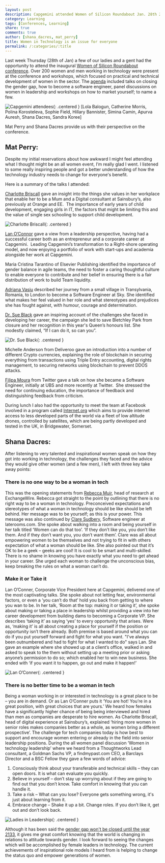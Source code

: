 ```yaml
---
layout: post
description: Capgemini attended Women of Silicon Roundabout Jan. 28th 2016
category: Learning
tags: [Conferences, Learning]
share: true
comments: true
author: [shana_dacres, mat_perry]
title: Women in Technology is an issue for everyone
permalink: /:categories/:title
---
```


Last week Thursday (28th of Jan) a few of our ladies and a gent had the opportunity to attend the inaugural [Women of Silicon Roundabout conference](http://www.women-in-technology.com). Over 200 women and men working in technology were present at the conference and workshops, which focused on practical and technical development of women in the sector. The [agenda](http://media.wix.com/ugd/2a027f_d468744d5240483fbd2fd50ff6448cd9.pdf) included talks on closing the gender gap, how to become a software engineer, panel discussions on women in leadership and workshops on how to market yourself; to name a few.

![Capgemini attendees]({{site.baseurl}}/images/2016-02-05-women-in-tech-conf/wintech_women.png){: .centered }
[Lola Balogun, Catherine Morris, Polina Korosteleva, Sophie Field, Hillary Bannister, Simina Camin, Apurva Auresh, Shana Dacres, Sandra Koree]


Mat Perry and Shana Dacres provide us with their perspective on the conference.

## Mat Perry:

Despite my initial reservations about how awkward I might feel attending what I thought might be an all women event, I’m really glad I went. I listened to some really inspiring people and got a better understanding of how the technology industry needs to change for everyone's benefit.

Here is a summary of the talks I attended:

[Charlotte Briscall](https://twitter.com/CBriscall) gave an insight into the things she values in her workplace that enable her to be a Mum and a Digital consultant at Sainsbury’s, also previously at Orange and EE.  The importance of early years of child development, engaging girls in IT, the factors that might be limiting this and the value of single sex schooling to support child development.

![Charlotte Briscall]({{site.baseurl}}/images/2016-02-05-women-in-tech-conf/wintech_speaker.png){: .centered }

[Lan O’Connor](https://twitter.com/Lanoconnor) gave a view from a leadership perspective, having had a successful career both as an entrepreneur and a corporate career at Capgemini.  Leading Capgemini’s transformation to a Right-shore operating model, and now enjoying a portfolio of work with start-ups and academia alongside her work at Capgemini.

Maria Cristina Tarantino of Elsevier Publishing identified the importance of gender balance in agile teams, the need to foster a caring thoughtful culture to enable everyone to contribute and her belief in ensuring there is a fair distribution of work to build Team liquidity.

[Adriana Vasiu](https://twitter.com/vasiu_adriana) described her journey from a small village in Transylvania, Romania, to London to become a Software Engineer at Sky. She identified what makes her feel valued in her role and what stereotypes and prejudices she has fought against, with humour, courage and determination.

[Dr. Sue Black](https://twitter.com/Dr_Black) gave an inspiring account of the challenges she faced in developing her career, the campaign she led to save Bletchley Park from closure and her recognition in this year's Queen’s honours list. She modestly claimed, “If I can do it, so can you”.

![Dr. Sue Black]({{site.baseurl}}/images/2016-02-05-women-in-tech-conf/wintech_sue_black.png){: .centered }

Michelle Anderson from Deliveroo gave an introduction into a number of different Crypto currencies, explaining the role of blockchain in securing everything from transactions using Triple Entry accounting, digital rights management, to securing networks using blockchain to prevent DDOS attacks.

[Filipa Moura](https://twitter.com/filipam) from Twitter gave a talk on how she became a Software Engineer, initially at UBS and more recently at Twitter.  She stressed the need for continuing education, the importance of feedback and distinguishing feedback from criticism.

During lunch I also had the opportunity to meet the team at Facebook involved in a program called [Internet.org](https://info.internet.org/en/) which aims to provide internet access to less developed parts of the world via a fleet of low altitude drones, controlled by satellites, which are being partly developed and tested in the UK, in Bridgewater, Somerset.


## Shana Dacres:

After listening to very talented and inspirational women speak on how they got into working in technology, the challenges they faced and the advice they would give other women (and a few men), I left with three key take away points:  

### There is no one way to be a woman in tech
This was the opening statements from [Rebecca Muir](https://twitter.com/rebeccakatemuir), head of research at ExchangeWire. Rebecca got straight to the point by outlining that there is no right way to be a woman in technology. Preconceived expectations and stereotypes of what a woman in technology should be like should be left behind. Her message was to be yourself; as this is your power.  This message was also continued by [Clare Sudbery](https://twitter.com/ClareSudbery), Software engineer at laterooms.com. She spoke about walking into a room and being yourself in her talk titled ‘Women can do that too’. ‘If they don’t like you, you don’t like them. And if they don’t want you, you don’t want them’. Clare was all about empowering women to be themselves and not trying to fit in with others expectation of what a woman should be like. She also pointed out that it’s OK to be a geek – geeks are cool! It is cool to be smart and multi-skilled. There is no shame in knowing you have exactly what you need to get ahead in your career. She urged each woman to challenge the unconscious bias, keep breaking the rules on what a woman can’t do.

### Make it or Take it
Lan O’Conner, Corporate Vice President here at Capgemini, delivered one of the most captivating talks. She spoke about not letting fear, environmental factors, or even a ‘you can’t do that’ hold you back from getting to where you wan to be. In her talk, ‘Room at the top: making it or taking it’, she spoke about making or taking a place in leadership whilst providing a view into her career development from building dams to becoming a Corporate VP. She describes ‘taking it’ as saying ‘yes’ to every opportunity that arises. Were as, ‘making it’ is all about creating a place for yourself if the position or opportunity isn’t there already. Both premise is based around what you can do if you put yourself forward and fight for what you want. "I've always been outnumbered and had to fight for what I wanted to do" says Lan. She gave an example where she showed up at a client’s office, walked in and asked to speak to the them without setting up a meeting prior or asking anyone’s permission to do so; which enabled her to win new business. She ended with ‘if you want it to happen, go out and make it happen!’

![Lan O’Conner]({{site.baseurl}}/images/2016-02-05-women-in-tech-conf/wintech_lan_oconner.png){: .centered }

### There is no better time to be a woman in tech
Being a woman working in or interested in technology is a great place to be – you are in demand. Or as Lan O’Conner puts it ‘You are hot! You’re in a great position, with great choices that are yours.’ We heard how females have a significantly higher chance of being being interviewed and hired than men as companies are desperate to hire women. As Charlotte Briscall, head of digital experience at Sainsbury’s, explained ‘hiring more women in senior roles makes companies better as a whole, as women bring a different prospective’.
The challenge for tech companies today is how best to support and encourage women entering or already in the field into senior leadership positions. During the all women panel discussion ‘Women in technology leadership’ where we heard from a Thoughtworks Lead consultant, a Goldman Sachs VP, a findmypast.com CEO, a Barclays Director and a BSC Fellow they gave a few words of advice:

1.	Consciously think about your transferable and technical skills – they can open doors. It is what can evaluate you quickly.  
2.	Believe in yourself – don’t stay up worrying about if they are going to find out that you don’t know. Take comfort in knowing that you can handle it.
3.	Take a risk – What can you lose? Everyone gets something wrong, it's just about learning from it.
4.	Embrace change – Shake it up a bit. Change roles. If you don’t like it, get out and don’t look back.

![Ladies in Leadership]({{site.baseurl}}/images/2016-02-05-women-in-tech-conf/wintech_leadership_ladies.png){: .centered }

Although it has been said the [gender gap won't be closed until the year 2133](http://www.bbc.co.uk/news/world-europe-34842471), it gives me great comfort knowing that the world is changing in relations to attitude towards gender. I look forward to seeing the changes which will be accomplished by female leaders in technology. The current achievements of inspirational role models I heard from is helping to change the status quo and empower generations of women.
